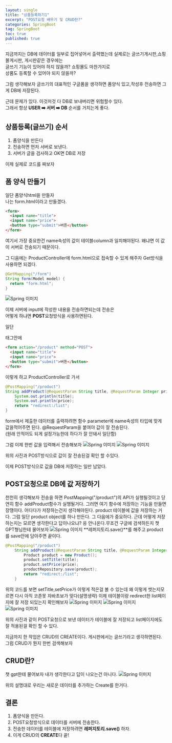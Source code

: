 ```yaml
---
layout: single
title: "상품등록하기1"
excerpt: "POST요청 배우기 및 CRUD란?"
categories: SpringBoot
tag: SpringBoot
toc: true
published: true
---
```


지금까지는 DB에 데이터를 일부로 집어넣어서 출력했는데
실제로는 글쓰기게시판,쇼핑몰게시판, 게시판같은 경우에는  
글쓰기 기능이 있어야 하지 않을까? 쇼핑몰도 마찬가지로  
상품도 등록할 수 있어야 되지 않을까?

그럼 생각해보자 글쓰기의 대표적인 구글폼을 생각하면
폼양식 있고,작성후 전송하면 그게 DB에 저장된다.

근데 문제가 있다. 이것저것 다 DB로 보내버리면 위험할수 있다.  
그래서 항상 **USER ➡️ 서버 ➡️ DB** 순서를 거치는게 좋다.

## 상품등록(글쓰기) 순서
1. 폼양식을 만든다
2. 전송하면 먼저 서버로 보낸다.
3. 서버가 글을 검사하고 OK면 DB로 저장

이제 실제로 코드를 짜보자

## 폼 양식 만들기
일단 폼양식html을 만들자  
나는 form.html이라고 만들겠다.

```html
<form>
  <input name="title">
  <input name="price">
  <button type="submit">버튼</button>
</form>
```

여기서 가장 중요한건 name속성의 값이 테이블column과 일치해야된다.
왜냐면 이 값이 서버로 전송되기 때문이다.

그 디음에는 ProductController에 form.html으로 접속할 수 있게 해주자
Get방식을 사용하면 되겠다.

```java
@GetMapping("/form")
String form(Model model) {
  return "form.html";
}
```
![Spring 이미지](/assets/images/spring06.png)

이제 서버에 input에 작성한 내용을 전송하면되는데 전송은  
어떻게 하냐면 **POST**요청방식을 사용하면된다.

일단 <form>태그안에 
```html
<form action="/product" method="POST">
  <input name="title">
  <input name="price">
  <button type="submit">버튼</button>
</form>
```
이렇게 하고 ProductController로 가서 
```java
@PostMapping("/product")
String addProduct(@RequestParam String title, @RequestParam Integer price) {
    System.out.println(title);
    System.out.println(price);
    return "redirect:/list";    
}
```
form에서 제출한 데이터를 출력하려면 함수 parameter에 
name속성의 타입에 맞게 값을적어주면 된다.
@RequestParam을 붙여야 값이 잘 전송된다.  
(원래 안적어도 되게 설정가능한데 하다가 잘 안돼서 일단함)

그럼 이제 한번 값을 입력해서 전송해보자
![Spring 이미지](/assets/images/spring061.png)
![Spring 이미지](/assets/images/spring062.png)

위의 사진과 POST방식으로 값이 잘 전송된걸 확인 할 수있다.

이제 POST방식으로 값을 DB에 저장하는 일만 남았다.

## POST요청으로 DB에 값 저장하기
천천히 생각해보자 전송을 하면 PostMapping("/product")의 API가 실행될것이고
당연히 함수 addProduct함수가 실행될거다. 그러면 여기 함수에 저장하는 기능을 만들면
장땡이다. 어디다가 저장하는건지 생각해야된다. product 테이블에 값을 저장하는 거다.
그럼 일단 product object를 하나 만든다. 그 다음에가 중요하다. 근데 어떻게 저장하는지는
모르면 생각한다고 답이나오냐? 응 안나온다.무조건 구글에 검색하든지 챗GPT형님한테 물어보자
![Spring 이미지](/assets/images/spring066.png)
**레퍼지토리.save()**를 해주고 product를 save안에 담아주면 끝이다.

```java
@PostMapping("/product")
    String addProduct(@RequestParam String title, @RequestParam Integer price) {
        Product product = new Product();
        product.setTitle(title);
        product.setPrice(price);
        productRepository.save(product);
        return "redirect:/list";
    }
```
위의 코드를 보면 setTitle,setPrice가 이렇게 적은걸 볼 수 있는데
왜 이렇게 썻는지모르면 다시 아직 코존못 자바초보가 맞다(설명생략)
이제 테이블이랑 redirect한 list페이지에 잘 저장 되있는지 확인해보자
![Spring 이미지](/assets/images/spring063.png)
![Spring 이미지](/assets/images/spring064.png)
![Spring 이미지](/assets/images/spring065.png)

위의 사진과 같이 POST요청으로 보낸 데이터가 테이블에 잘 저장되고
list페이지에도 잘 적용된걸 확인 할 수 있다.

지금까지 한 작업은 CRUD의 CREATE이다. 게시판에서는 글쓰기라고 생각하면된다.
그럼 CRUD가 뭔지 한번 검색해보자

## CRUD란?
챗 gpt한테 물어보자 내가 생각한다고 답이 나오는건 아니다.
![Spring 이미지](/assets/images/spring067.png)

위의 설명대로 우리는 새로운 데이터를 추가하는 Create를 한거다.

## 결론
1. 폼양식을 만든다.
2. POST요청방식으로 데이터를 서버에 전송한다.
3. 전송한 데이터를 테이블에 저장하려면 **레퍼지토리.save()** 하자.
4. 이게 CRUD의 **CREATE**다 끝!



 